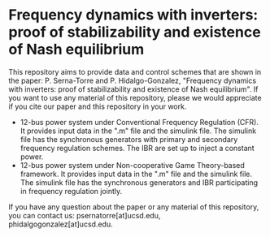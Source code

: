 # Frequency dynamics with inverters: proof of stabilizability and existence of Nash equilibrium

This repository aims to provide data and control schemes that are shown in the paper: P. Serna-Torre and P. Hidalgo-Gonzalez, "Frequency dynamics with inverters: proof of stabilizability and existence of Nash equilibrium". If you want to use any material of this repository, please we would appreciate if you cite our paper and this repository in your work. 

- 12-bus power system under Conventional Frequency Regulation (CFR). It provides input data in the ".m" file and the simulink file. The simulink file has the synchronous generators with primary and secondary frequency regulation schemes. The IBR are set up to inject a constant power.
- 12-bus power system under Non-cooperative Game Theory-based framework.  It provides input data in the ".m" file and the simulink file.  The simulink file has the synchronous generators and IBR participating in frequency regulation jointly.

If you have any question about the paper or any material of this repository, you can contact us: psernatorre[at]ucsd.edu, phidalgogonzalez[at]ucsd.edu.
